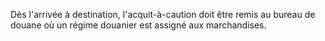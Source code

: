 Dès l'arrivée à destination, l'acquit-à-caution doit
être remis au bureau de douane où un régime douanier est assigné aux
marchandises.